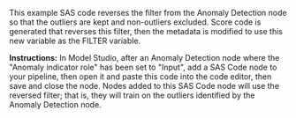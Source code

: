 This example SAS code reverses the filter from the Anomaly Detection node so that the outliers are kept and non-outliers excluded. Score code is generated that reverses this filter, then the metadata is modified to use this new variable as the FILTER variable.  

**Instructions:** In Model Studio, after an Anomaly Detection node where the "Anomaly indicator role" has been set to "Input", add a SAS Code node to your pipeline, then open it and paste this code into the code editor, then save and close the node.  Nodes added to this SAS Code node will use the reversed filter; that is, they will train on the outliers identified by the Anomaly Detection node.
